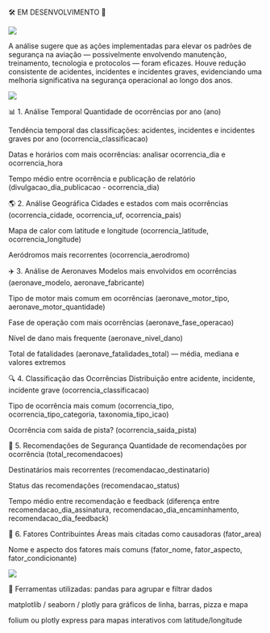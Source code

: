 🛠️ EM DESENVOLVIMENTO 🚧

<img src="https://user-images.githubusercontent.com/73097560/115834477-dbab4500-a447-11eb-908a-139a6edaec5c.gif">

A análise sugere que as ações implementadas para elevar os padrões de segurança na aviação — possivelmente envolvendo manutenção, treinamento, tecnologia e protocolos — foram eficazes. Houve redução consistente de acidentes, incidentes e incidentes graves, evidenciando uma melhoria significativa na segurança operacional ao longo dos anos.

<img src="https://user-images.githubusercontent.com/73097560/115834477-dbab4500-a447-11eb-908a-139a6edaec5c.gif">


📊 1. Análise Temporal
Quantidade de ocorrências por ano (ano)

Tendência temporal das classificações: acidentes, incidentes e incidentes graves por ano (ocorrencia_classificacao)

Datas e horários com mais ocorrências: analisar ocorrencia_dia e ocorrencia_hora

Tempo médio entre ocorrência e publicação de relatório (divulgacao_dia_publicacao - ocorrencia_dia)

🌎 2. Análise Geográfica
Cidades e estados com mais ocorrências (ocorrencia_cidade, ocorrencia_uf, ocorrencia_pais)

Mapa de calor com latitude e longitude (ocorrencia_latitude, ocorrencia_longitude)

Aeródromos mais recorrentes (ocorrencia_aerodromo)

✈️ 3. Análise de Aeronaves
Modelos mais envolvidos em ocorrências (aeronave_modelo, aeronave_fabricante)

Tipo de motor mais comum em ocorrências (aeronave_motor_tipo, aeronave_motor_quantidade)

Fase de operação com mais ocorrências (aeronave_fase_operacao)

Nível de dano mais frequente (aeronave_nivel_dano)

Total de fatalidades (aeronave_fatalidades_total) — média, mediana e valores extremos

🔍 4. Classificação das Ocorrências
Distribuição entre acidente, incidente, incidente grave (ocorrencia_classificacao)

Tipo de ocorrência mais comum (ocorrencia_tipo, ocorrencia_tipo_categoria, taxonomia_tipo_icao)

Ocorrência com saída de pista? (ocorrencia_saida_pista)

📄 5. Recomendações de Segurança
Quantidade de recomendações por ocorrência (total_recomendacoes)

Destinatários mais recorrentes (recomendacao_destinatario)

Status das recomendações (recomendacao_status)

Tempo médio entre recomendação e feedback (diferença entre recomendacao_dia_assinatura, recomendacao_dia_encaminhamento, recomendacao_dia_feedback)

🧠 6. Fatores Contribuintes
Áreas mais citadas como causadoras (fator_area)

Nome e aspecto dos fatores mais comuns (fator_nome, fator_aspecto, fator_condicionante)

<img src="https://user-images.githubusercontent.com/73097560/115834477-dbab4500-a447-11eb-908a-139a6edaec5c.gif">

🧰 Ferramentas utilizadas:
pandas para agrupar e filtrar dados

matplotlib / seaborn / plotly para gráficos de linha, barras, pizza e mapa

folium ou plotly express para mapas interativos com latitude/longitude
